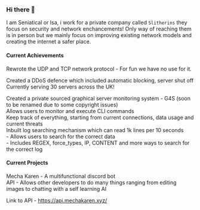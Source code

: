 ### Hi there 👋
I am Seniatical or Isa, i work for a private company called `Slitherins` they focus on security and network enchancements! Only way of reaching them is in person but we mainly focus on improving existing network models and creating the internet a safer place.

#### Current Achievements
Rewrote the UDP and TCP network protocol - For fun we have no use for it.

Created a DDoS defence which included automatic blocking, server shut off<br/>
  Currently serving 30 servers across the UK!<br/>

Created a private sourced graphical server monitoring system - G4S (soon to be renamed due to some copyright issues)<br/>
  Allows users to monitor and execute CLI commands<br/>
  Keep track of everything, starting from current connections, data usage and current threats<br/>
  Inbuilt log searching mechanism which can read 1k lines per 10 seconds<br/>
    - Allows users to search for the correct data<br/>
    - Includes REGEX, force_types, IP, CONTENT and more ways to search for the correct log<br/>

#### Current Projects<br/>
Mecha Karen - A multifunctional discord bot<br/>
API - Allows other developers to do many things ranging from editing images to chatting with a self learning AI<br/>

Link to API - https://api.mechakaren.xyz/
